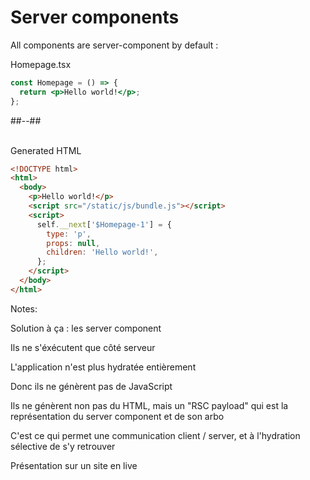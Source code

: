 <!-- .slide: class="two-column with-code " -->

# Server components

All components are server-component by default :

Homepage.tsx

```jsx
const Homepage = () => {
  return <p>Hello world!</p>;
};
```

##--##
<br/>
<br/>

Generated HTML

```html
<!DOCTYPE html>
<html>
  <body>
    <p>Hello world!</p>
    <script src="/static/js/bundle.js"></script>
    <script>
      self.__next['$Homepage-1'] = {
        type: 'p',
        props: null,
        children: 'Hello world!',
      };
    </script>
  </body>
</html>
```

Notes:

Solution à ça : les server component

Ils ne s'éxécutent que côté serveur

L'application n'est plus hydratée entièrement

Donc ils ne génèrent pas de JavaScript

Ils ne génèrent non pas du HTML, mais un "RSC payload" qui est la représentation du server component et de son arbo

C'est ce qui permet une communication client / server, et à l'hydration sélective de s'y retrouver

Présentation sur un site en live
